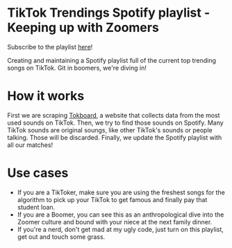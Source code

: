 # TikTok Trendings Spotify playlist - Keeping up with Zoomers

Subscribe to the playlist [here](https://open.spotify.com/playlist/1qTk48mGiRpAhKyionVhEl?si=c32bae460ee341d3)!

Creating and maintaining a Spotify playlist full of the current top trending songs on TikTok.
Git in boomers, we're diving in!

# How it works

First we are scraping [Tokboard](https://www.tokboard.com), a website that collects data from the most used sounds on TikTok.
Then, we try to find those sounds on Spotify. Many TikTok sounds are original soungs, like other TikTok's sounds or people talking. Those will be discarded.
Finally, we update the Spotify playlist with all our matches!

# Use cases

- If you are a TikToker, make sure you are using the freshest songs for the algorithm to pick up your TikTok to get famous and finally pay that student loan.
- If you are a Boomer, you can see this as an anthropological dive into the Zoomer culture and bound with your niece at the next family dinner.
- If you're a nerd, don't get mad at my ugly code, just turn on this playlist, get out and touch some grass.
